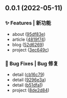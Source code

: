## 0.0.1 (2022-05-11)


### ✨ Features | 新功能

* about ([95df83e](https://github.com/alqmc/alqmc.github.io/commit/95df83e))
* article ([4819f74](https://github.com/alqmc/alqmc.github.io/commit/4819f74))
* blog ([52d6269](https://github.com/alqmc/alqmc.github.io/commit/52d6269))
* project ([3ec649c](https://github.com/alqmc/alqmc.github.io/commit/3ec649c))


### 🐛 Bug Fixes | Bug 修复

* detail ([cb16c79](https://github.com/alqmc/alqmc.github.io/commit/cb16c79))
* detail ([9296e3a](https://github.com/alqmc/alqmc.github.io/commit/9296e3a))
* detail ([b51dfa1](https://github.com/alqmc/alqmc.github.io/commit/b51dfa1))
* project ([8de2d84](https://github.com/alqmc/alqmc.github.io/commit/8de2d84))



